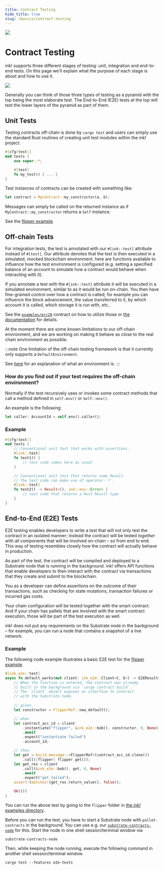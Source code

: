 ```yaml
---
title: Contract Testing
hide_title: true
slug: /basics/contract-testing
---
```


<img src="/img/title/testing1.svg" className="titlePic" />

# Contract Testing

ink! supports three different stages of testing: unit, integration
and end-to-end tests. On this page we'll explain what the purpose
of each stage is about and how to use it.

<img src="/img/testing.png" />

Generally you can think of those three types of testing as a pyramid
with the top being the most elaborate test. The End-to-End (E2E)
tests at the top will test the lower layers of the pyramid as part
of them.

## Unit Tests

Testing contracts off-chain is done by `cargo test` and users can simply use the standard Rust
routines of creating unit test modules within the ink! project:

```rust
#[cfg(test)]
mod tests {
    use super::*;

    #[test]
    fn my_test() { ... }
}
```

Test instances of contracts can be created with something like:

```rust
let contract = MyContract::my_constructor(a, b);
```

Messages can simply be called on the returned instance as if `MyContract::my_constructor` returns a
`Self` instance.

See the [flipper example](https://github.com/paritytech/ink-examples/blob/main/flipper/lib.rs).

## Off-chain Tests

For integration tests, the test is annotated with our `#[ink::test]`
attribute instead of `#[test]`. Our attribute denotes that
the test is then executed in a simulated, mocked blockchain environment.
here are functions available to influence how the test environment
is configured (e.g. setting a specified balance of an account to
simulate how a contract would behave when interacting with it).

If you annotate a test with the `#[ink::test]` attribute it
will be executed in a simulated environment, similar to as it
would be run on-chain.
You then have fine-grained control over how a contract is called; 
for example you can influence the block advancement, the value transferred to it,
by which account it is called, which storage it is run with, etc..

See the [`examples/erc20`](https://github.com/paritytech/ink-examples/blob/main/erc20/lib.rs) contract on how to utilize those or [the documentation](https://docs.rs/ink/4.0.0/ink/attr.test.html) for details.

At the moment there are some known limitations to our off-chain environment,
and we are working on making it behave as close to the real chain environment
as possible.

:::note
One limitation of the off-chain testing framework is that it
currently only supports a `DefaultEnvironment`.

See [here](/basics/chain-environment-types) for an explanation of what an environment is.
:::

### How do you find out if your test requires the off-chain environment?

Normally if the test recursively uses or invokes some contract methods that
call a method defined in `self.env()` or `Self::env()`.

An example is the following:

```rust
let caller: AccountId = self.env().caller();
```

### Example

```rust
#[cfg(test)]
mod tests {
    // Conventional unit test that works with assertions.
    #[ink::test]
    fn test1() {
        // test code comes here as usual
    }

    // Conventional unit test that returns some Result.
    // The test code can make use of operator-`?`.
    #[ink::test]
    fn test2() -> Result<(), ink::env::Error> {
        // test code that returns a Rust Result type
    }
}
```

## End-to-End (E2E) Tests

E2E testing enables developers to write a test that will not only test the contract in an
isolated manner; instead the contract will be tested _together_ with all components that
will be involved on-chain – so from end to end. This way of testing resembles closely
how the contract will actually behave in production.

As part of the test, the contract will be compiled and deployed to a Substrate node that
is running in the background. ink! offers API functions that enable developers to then
interact with the contract via transactions that they create and submit to the blockchain.

You as a developer can define assertions on the outcome of their transactions, such as checking
for state mutations, transaction failures or incurred gas costs.

Your chain configuration will be tested together with the smart contract. And if your
chain has pallets that are involved with the smart contract execution, those will be
part of the test execution as well.

ink! does not put any requirements on the Substrate node in the background – for example,
you can run a node that contains a snapshot of a live network.

### Example

The following code example illustrates a basic E2E test for the
[flipper example](https://github.com/paritytech/ink-examples/blob/main/flipper/lib.rs).

```rust
#[ink_e2e::test]
async fn default_works(mut client: ink_e2e::Client<C, E>) -> E2EResult<()> {
    // When the function is entered, the contract was already
    // built in the background via `cargo contract build`.
    // The `client` object exposes an interface to interact
    // with the Substrate node.
    
    // given
    let constructor = FlipperRef::new_default();

    // when
    let contract_acc_id = client
        .instantiate("flipper", &ink_e2e::bob(), constructor, 0, None)
        .await
        .expect("instantiate failed")
        .account_id;

    // then
    let get = build_message::<FlipperRef>(contract_acc_id.clone())
        .call(|flipper| flipper.get());
    let get_res = client
        .call(&ink_e2e::bob(), get, 0, None)
        .await
        .expect("get failed");
    assert!(matches!(get_res.return_value(), false));

    Ok(())
}
```

You can run the above test by going to the `flipper` folder in
[the ink! examples directory](https://github.com/paritytech/ink-examples/tree/master).

Before you can run the test, you have to start a Substrate
node with `pallet-contracts` in the background.
You can use e.g. our [`substrate-contracts-node`](https://github.com/paritytech/substrate-contracts-node)
for this. Start the node in one shell session/terminal window via

```
substrate-contracts-node
```

Then, while keeping the node running, execute the following command
in another shell session/terminal window.

```
cargo test --features e2e-tests
```
